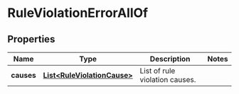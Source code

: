 

# RuleViolationErrorAllOf


## Properties

| Name | Type | Description | Notes |
|------------ | ------------- | ------------- | -------------|
|**causes** | [**List&lt;RuleViolationCause&gt;**](RuleViolationCause.md) | List of rule violation causes. |  |



